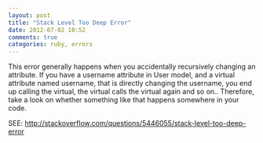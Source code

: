 ```yaml
---
layout: post
title: "Stack Level Too Deep Error"
date: 2012-07-02 10:52
comments: true
categories: ruby, errors
---
```


This error generally happens when you accidentally recursively changing an attribute. If you have a username attribute in User model, and a virtual attribute named username, that is directly changing the username, you end up calling the virtual, the virtual calls the virtual again and so on.. Therefore, take a look on whether something like that happens somewhere in your code.

SEE: http://stackoverflow.com/questions/5446055/stack-level-too-deep-error